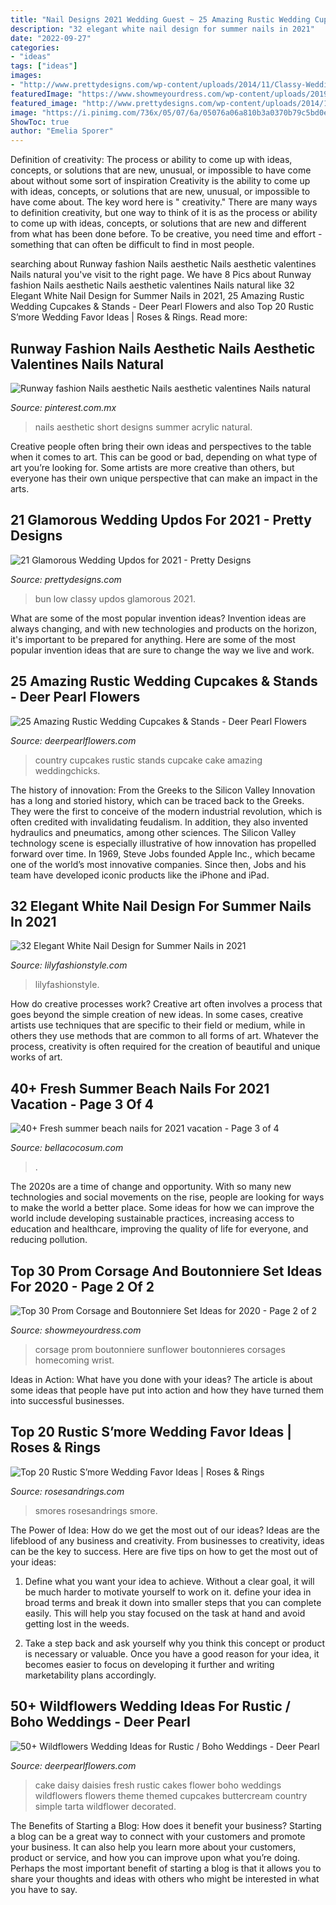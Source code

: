 ```yaml
---
title: "Nail Designs 2021 Wedding Guest ~ 25 Amazing Rustic Wedding Cupcakes &amp; Stands"
description: "32 elegant white nail design for summer nails in 2021"
date: "2022-09-27"
categories:
- "ideas"
tags: ["ideas"]
images:
- "http://www.prettydesigns.com/wp-content/uploads/2014/11/Classy-Wedding-Low-Bun.jpg"
featuredImage: "https://www.showmeyourdress.com/wp-content/uploads/2019/11/prom-corsage-and-boutonniere-set-ideas-25.jpg"
featured_image: "http://www.prettydesigns.com/wp-content/uploads/2014/11/Classy-Wedding-Low-Bun.jpg"
image: "https://i.pinimg.com/736x/05/07/6a/05076a06a810b3a0370b79c5bd0eea17.jpg"
ShowToc: true
author: "Emelia Sporer"
---
```



Definition of creativity: The process or ability to come up with ideas, concepts, or solutions that are new, unusual, or impossible to have come about without some sort of inspiration
Creativity is the ability to come up with ideas, concepts, or solutions that are new, unusual, or impossible to have come about. The key word here is " creativity." There are many ways to definition creativity, but one way to think of it is as the process or ability to come up with ideas, concepts, or solutions that are new and different from what has been done before. To be creative, you need time and effort - something that can often be difficult to find in most people.

	

		
searching about Runway fashion Nails aesthetic Nails aesthetic valentines Nails natural you've visit to the right page. We have 8 Pics about Runway fashion Nails aesthetic Nails aesthetic valentines Nails natural like 32 Elegant White Nail Design for Summer Nails in 2021, 25 Amazing Rustic Wedding Cupcakes &amp; Stands - Deer Pearl Flowers and also Top 20 Rustic S’more Wedding Favor Ideas | Roses &amp; Rings. Read more:
		
    
## Runway Fashion Nails Aesthetic Nails Aesthetic Valentines Nails Natural

<img loading=lazy src="https://i.pinimg.com/736x/05/07/6a/05076a06a810b3a0370b79c5bd0eea17.jpg" onerror="this.onerror=null;this.src='https://tse4.mm.bing.net/th?id=OIP.tl0zfGoOsvHcPczy-rBNzwHaLe&amp;pid=15.1';" alt="Runway fashion Nails aesthetic Nails aesthetic valentines Nails natural">

_Source: pinterest.com.mx_

>nails aesthetic short designs summer acrylic natural. 

	

Creative people often bring their own ideas and perspectives to the table when it comes to art. This can be good or bad, depending on what type of art you’re looking for. Some artists are more creative than others, but everyone has their own unique perspective that can make an impact in the arts.

    
## 21 Glamorous Wedding Updos For 2021 - Pretty Designs

<img loading=lazy src="http://www.prettydesigns.com/wp-content/uploads/2014/11/Classy-Wedding-Low-Bun.jpg" onerror="this.onerror=null;this.src='https://tse3.mm.bing.net/th?id=OIP.bkmLshmUFsbF4xWMWEK3xwHaLH&amp;pid=15.1';" alt="21 Glamorous Wedding Updos for 2021 - Pretty Designs">

_Source: prettydesigns.com_

>bun low classy updos glamorous 2021. 

	

What are some of the most popular invention ideas?
Invention ideas are always changing, and with new technologies and products on the horizon, it's important to be prepared for anything. Here are some of the most popular invention ideas that are sure to change the way we live and work.

    
## 25 Amazing Rustic Wedding Cupcakes &amp; Stands - Deer Pearl Flowers

<img loading=lazy src="https://www.deerpearlflowers.com/wp-content/uploads/2015/03/vintage-country-wedding-cake-and-cupcake.jpg" onerror="this.onerror=null;this.src='https://tse3.mm.bing.net/th?id=OIP.tIh594Z8OEl4Md5UvgcGPQHaLG&amp;pid=15.1';" alt="25 Amazing Rustic Wedding Cupcakes &amp; Stands - Deer Pearl Flowers">

_Source: deerpearlflowers.com_

>country cupcakes rustic stands cupcake cake amazing weddingchicks. 

	

The history of innovation: From the Greeks to the Silicon Valley
Innovation has a long and storied history, which can be traced back to the Greeks. They were the first to conceive of the modern industrial revolution, which is often credited with invalidating feudalism. In addition, they also invented hydraulics and pneumatics, among other sciences.
The Silicon Valley technology scene is especially illustrative of how innovation has propelled forward over time. In 1969, Steve Jobs founded Apple Inc., which became one of the world’s most innovative companies. Since then, Jobs and his team have developed iconic products like the iPhone and iPad.

    
## 32 Elegant White Nail Design For Summer Nails In 2021

<img loading=lazy src="https://lilyfashionstyle.com/wp-content/uploads/2021/05/24.jpg" onerror="this.onerror=null;this.src='https://tse4.mm.bing.net/th?id=OIP.Vm5MYud5A0Zo1BhzSnwx2AHaLH&amp;pid=15.1';" alt="32 Elegant White Nail Design for Summer Nails in 2021">

_Source: lilyfashionstyle.com_

>lilyfashionstyle. 

	

How do creative processes work?
Creative art often involves a process that goes beyond the simple creation of new ideas. In some cases, creative artists use techniques that are specific to their field or medium, while in others they use methods that are common to all forms of art. Whatever the process, creativity is often required for the creation of beautiful and unique works of art.

    
## 40+ Fresh Summer Beach Nails For 2021 Vacation - Page 3 Of 4

<img loading=lazy src="https://bellacocosum.com/wp-content/uploads/2021/05/29-10.jpg" onerror="this.onerror=null;this.src='https://tse4.mm.bing.net/th?id=OIP.dw-5zX3Kk5QwJ00vDNo-EgHaLH&amp;pid=15.1';" alt="40+ Fresh summer beach nails for 2021 vacation - Page 3 of 4">

_Source: bellacocosum.com_

>. 

	

The 2020s are a time of change and opportunity. With so many new technologies and social movements on the rise, people are looking for ways to make the world a better place. Some ideas for how we can improve the world include developing sustainable practices, increasing access to education and healthcare, improving the quality of life for everyone, and reducing pollution.

    
## Top 30 Prom Corsage And Boutonniere Set Ideas For 2020 - Page 2 Of 2

<img loading=lazy src="https://www.showmeyourdress.com/wp-content/uploads/2019/11/prom-corsage-and-boutonniere-set-ideas-25.jpg" onerror="this.onerror=null;this.src='https://tse1.mm.bing.net/th?id=OIP.0AIjKctfYWOABcwRg62VyQHaNO&amp;pid=15.1';" alt="Top 30 Prom Corsage and Boutonniere Set Ideas for 2020 - Page 2 of 2">

_Source: showmeyourdress.com_

>corsage prom boutonniere sunflower boutonnieres corsages homecoming wrist. 

	

Ideas in Action: What have you done with your ideas?
The article is about some ideas that people have put into action and how they have turned them into successful businesses.

    
## Top 20 Rustic S’more Wedding Favor Ideas | Roses &amp; Rings

<img loading=lazy src="https://www.rosesandrings.com/wp-content/uploads/2018/01/smore-wedding-favors-for-rustic-weddings.jpg" onerror="this.onerror=null;this.src='https://tse2.mm.bing.net/th?id=OIP.RiWySSIdviviZdZXKt_sZgHaLI&amp;pid=15.1';" alt="Top 20 Rustic S’more Wedding Favor Ideas | Roses &amp; Rings">

_Source: rosesandrings.com_

>smores rosesandrings smore. 

	

The Power of Idea: How do we get the most out of our ideas?
Ideas are the lifeblood of any business and creativity. From businesses to creativity, ideas can be the key to success. Here are five tips on how to get the most out of your ideas:
1. Define what you want your idea to achieve. Without a clear goal, it will be much harder to motivate yourself to work on it. define your idea in broad terms and break it down into smaller steps that you can complete easily. This will help you stay focused on the task at hand and avoid getting lost in the weeds.

2. Take a step back and ask yourself why you think this concept or product is necessary or valuable. Once you have a good reason for your idea, it becomes easier to focus on developing it further and writing marketability plans accordingly.

    
## 50+ Wildflowers Wedding Ideas For Rustic / Boho Weddings - Deer Pearl

<img loading=lazy src="https://www.deerpearlflowers.com/wp-content/uploads/2015/05/daisies-on-whiter-buttercream-wedding-cake.jpg" onerror="this.onerror=null;this.src='https://tse3.mm.bing.net/th?id=OIP.GLRJp4SzUyJWmzqkdPQsDAHaLH&amp;pid=15.1';" alt="50+ Wildflowers Wedding Ideas for Rustic / Boho Weddings - Deer Pearl">

_Source: deerpearlflowers.com_

>cake daisy daisies fresh rustic cakes flower boho weddings wildflowers flowers theme themed cupcakes buttercream country simple tarta wildflower decorated. 

	

The Benefits of Starting a Blog: How does it benefit your business?
Starting a blog can be a great way to connect with your customers and promote your business. It can also help you learn more about your customers, product or service, and how you can improve upon what you’re doing. Perhaps the most important benefit of starting a blog is that it allows you to share your thoughts and ideas with others who might be interested in what you have to say.

